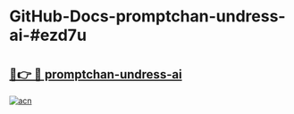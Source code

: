 # GitHub-Docs-promptchan-undress-ai-#ezd7u

# <h2><a href="https://andorid.site?title=promptchan-undress-ai&ref=07A">🔗👉 🔴 promptchan-undress-ai</a></h2>

[![acn](https://github.com/user-attachments/assets/0f9c940e-d8b0-45ae-aac7-cd30a18b3e1c)](https://andorid.site?title=promptchan-undress-ai&ref=07A)

